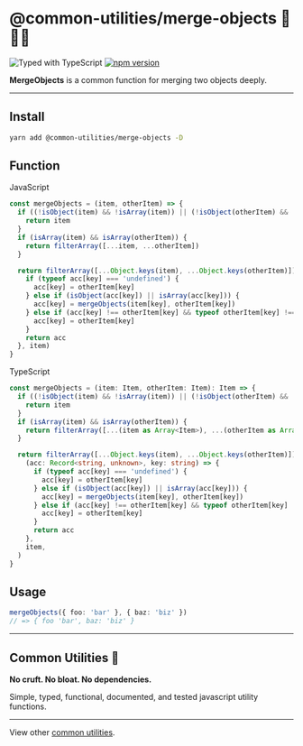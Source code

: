 # @common-utilities/merge-objects 🧰👯‍♂️

![Typed with TypeScript](https://flat.badgen.net/badge/icon/Typed?icon=typescript&label&labelColor=blue&color=555555)
[![npm version](https://badge.fury.io/js/%40common-utilities%2Fmerge-objects.svg)](https://badge.fury.io/js/%40common-utilities%2merge-objects)

**MergeObjects** is a common function for merging two objects deeply.

---

## Install

```bash
yarn add @common-utilities/merge-objects -D
```

## Function

JavaScript

```typescript
const mergeObjects = (item, otherItem) => {
  if ((!isObject(item) && !isArray(item)) || (!isObject(otherItem) && !isArray(otherItem))) {
    return item
  }
  if (isArray(item) && isArray(otherItem)) {
    return filterArray([...item, ...otherItem])
  }

  return filterArray([...Object.keys(item), ...Object.keys(otherItem)]).reduce((acc, key: string) => {
    if (typeof acc[key] === 'undefined') {
      acc[key] = otherItem[key]
    } else if (isObject(acc[key]) || isArray(acc[key])) {
      acc[key] = mergeObjects(item[key], otherItem[key])
    } else if (acc[key] !== otherItem[key] && typeof otherItem[key] !== 'undefined') {
      acc[key] = otherItem[key]
    }
    return acc
  }, item)
}
```

TypeScript

```typescript
const mergeObjects = (item: Item, otherItem: Item): Item => {
  if ((!isObject(item) && !isArray(item)) || (!isObject(otherItem) && !isArray(otherItem))) {
    return item
  }
  if (isArray(item) && isArray(otherItem)) {
    return filterArray([...(item as Array<Item>), ...(otherItem as Array<Item>)])
  }

  return filterArray([...Object.keys(item), ...Object.keys(otherItem)]).reduce(
    (acc: Record<string, unknown>, key: string) => {
      if (typeof acc[key] === 'undefined') {
        acc[key] = otherItem[key]
      } else if (isObject(acc[key]) || isArray(acc[key])) {
        acc[key] = mergeObjects(item[key], otherItem[key])
      } else if (acc[key] !== otherItem[key] && typeof otherItem[key] !== 'undefined') {
        acc[key] = otherItem[key]
      }
      return acc
    },
    item,
  )
}
```

## Usage

```typescript
mergeObjects({ foo: 'bar' }, { baz: 'biz' })
// => { foo 'bar', baz: 'biz' }
```

---

## Common Utilities 🧰

**No cruft. No bloat. No dependencies.**

Simple, typed, functional, documented, and tested javascript utility functions.

---

View other [common utilities](https://github.com/yowainwright/common-utilities).
